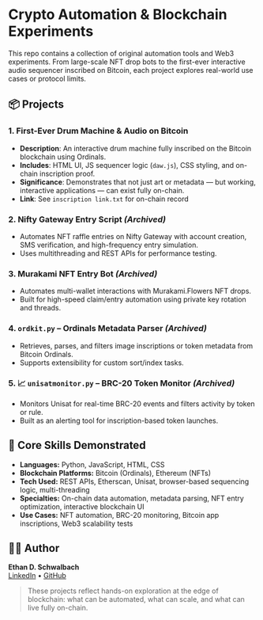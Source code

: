 # Crypto Automation & Blockchain Experiments

This repo contains a collection of original automation tools and Web3 experiments. From large-scale NFT drop bots to the first-ever interactive audio sequencer inscribed on Bitcoin, each project explores real-world use cases or protocol limits.

## 📦 Projects

### 1. First-Ever Drum Machine & Audio on Bitcoin
- **Description**: An interactive drum machine fully inscribed on the Bitcoin blockchain using Ordinals.
- **Includes**: HTML UI, JS sequencer logic (`daw.js`), CSS styling, and on-chain inscription proof.
- **Significance**: Demonstrates that not just art or metadata — but working, interactive applications — can exist fully on-chain.
- **Link**: See `inscription link.txt` for on-chain record

### 2. Nifty Gateway Entry Script *(Archived)*
- Automates NFT raffle entries on Nifty Gateway with account creation, SMS verification, and high-frequency entry simulation.
- Uses multithreading and REST APIs for performance testing.

### 3. Murakami NFT Entry Bot *(Archived)*
- Automates multi-wallet interactions with Murakami.Flowers NFT drops.
- Built for high-speed claim/entry automation using private key rotation and threads.

### 4. `ordkit.py` – Ordinals Metadata Parser *(Archived)*
- Retrieves, parses, and filters image inscriptions or token metadata from Bitcoin Ordinals.
- Supports extensibility for custom sort/index tasks.

### 5. 📈 `unisatmonitor.py` – BRC-20 Token Monitor *(Archived)*
- Monitors Unisat for real-time BRC-20 events and filters activity by token or rule.
- Built as an alerting tool for inscription-based token launches.

## 🧰 Core Skills Demonstrated
- **Languages:** Python, JavaScript, HTML, CSS
- **Blockchain Platforms:** Bitcoin (Ordinals), Ethereum (NFTs)
- **Tech Used:** REST APIs, Etherscan, Unisat, browser-based sequencing logic, multi-threading
- **Specialties:** On-chain data automation, metadata parsing, NFT entry optimization, interactive blockchain UI
- **Use Cases:** NFT automation, BRC-20 monitoring, Bitcoin app inscriptions, Web3 scalability tests

## 👨‍💻 Author

**Ethan D. Schwalbach**  
[LinkedIn](https://www.linkedin.com/in/ethan-schwalbach-8016b71b2/) • [GitHub](https://github.com/sneakerspeak08)

> These projects reflect hands-on exploration at the edge of blockchain: what can be automated, what can scale, and what can live fully on-chain.
